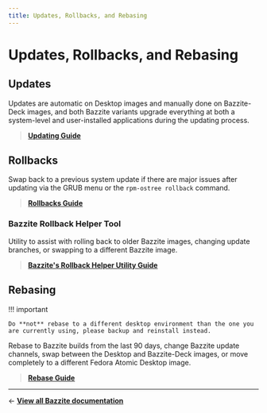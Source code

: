 ```yaml
---
title: Updates, Rollbacks, and Rebasing
---
```


<!-- ANCHOR: METADATA -->
<!--{"url_discourse": "https://universal-blue.discourse.group/docs?topic=36", "fetched_at": "2024-09-03 16:43:15.473615+00:00"}-->
<!-- ANCHOR_END: METADATA -->

# Updates, Rollbacks, and Rebasing

## Updates

Updates are automatic on Desktop images and manually done on Bazzite-Deck images, and both Bazzite variants upgrade everything at both a system-level and user-installed applications during the updating process.

> [**Updating Guide**](./updating_guide.md)

## Rollbacks

Swap back to a previous system update if there are major issues after updating via the GRUB menu or the `rpm-ostree rollback` command.

> [**Rollbacks Guide**](./rolling_back_system_updates.md)


### Bazzite Rollback Helper Tool

Utility to assist with rolling back to older Bazzite images, changing update branches, or swapping to a different Bazzite image.

> [**Bazzite's Rollback Helper Utility Guide**](./bazzite_rollback_helper.md)

## Rebasing

!!! important 
    
    Do **not** rebase to a different desktop environment than the one you are currently using, please backup and reinstall instead.

Rebase to Bazzite builds from the last 90 days, change Bazzite update channels, swap between the Desktop and Bazzite-Deck images, or move completely to a different Fedora Atomic Desktop image.

> [**Rebase Guide**](./rebase_guide.md)

<hr>

← [**View all Bazzite documentation**](../../index.md)
